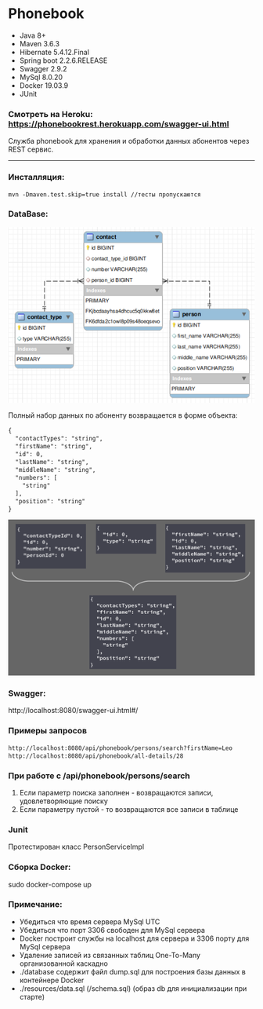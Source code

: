 # Phonebook
* Java 8+
* Maven 3.6.3
* Hibernate 5.4.12.Final
* Spring boot 2.2.6.RELEASE
* Swagger 2.9.2
* MySql 8.0.20
* Docker 19.03.9
* JUnit 

### Смотреть на Heroku: https://phonebookrest.herokuapp.com/swagger-ui.html
Служба phonebook для хранения и обработки данных абонентов через REST сервис.

***
### Инсталляция:
    mvn -Dmaven.test.skip=true install //тесты пропускаются


### DataBase:
![image](https://github.com/Movshuk/phonebook/blob/master/database/database_s.png)

Полный набор данных по абоненту возвращается в форме объекта:

    {
      "contactTypes": "string",
      "firstName": "string",
      "id": 0,
      "lastName": "string",
      "middleName": "string",
      "numbers": [
        "string"
      ],
      "position": "string"
    }

![image](https://github.com/Movshuk/phonebook/blob/master/database/merge_object.png)

### Swagger:
http://localhost:8080/swagger-ui.html#/

### Примеры запросов
    http://localhost:8080/api/phonebook/persons/search?firstName=Leo
    http://localhost:8080/api/phonebook/all-details/28

### При работе с /api/phonebook/persons/search
1. Если параметр поиска заполнен - возвращаются записи, удовлетворяющие поиску
2. Если параметру пустой - то возвращаются все записи в таблице

### Junit
Протестирован класс PersonServiceImpl

### Сборка Docker:
sudo docker-compose up

### Примечание:
* Убедиться что время сервера MySql UTC
* Убедиться что порт 3306 свободен для MySql сервера
* Docker построит службы на localhost для сервера и 3306 порту для MySql сервера
* Удаление записей из связанных таблиц One-To-Many организованной каскадно
* ./database содержит файл dump.sql для построения базы данных в контейнере Docker
* ./resources/data.sql (/schema.sql) (образ db для инициализации при старте)